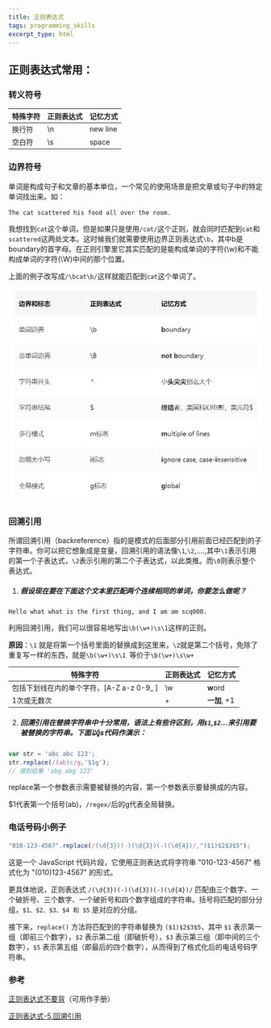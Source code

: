 ```yaml
---
title: 正则表达式
tags: programming_skills
excerpt_type: html
---
```


## 正则表达式常用：

### 转义符号

| 特殊字符 | 正则表达式 | 记忆方式 |
| -------- | ---------- | -------- |
| 换行符   | \n         | new line |
| 空白符   | \s         | space    |

### 边界符号

单词是构成句子和文章的基本单位，一个常见的使用场景是把文章或句子中的特定单词找出来。如：

```vim
The cat scattered his food all over the room.
```

我想找到`cat`这个单词，但是如果只是使用`/cat/`这个正则，就会同时匹配到`cat`和`scattered`这两处文本。这时候我们就需要使用边界正则表达式`\b`，其中b是boundary的首字母。在正则引擎里它其实匹配的是能构成单词的字符(\w)和不能构成单词的字符(\W)中间的那个位置。

上面的例子改写成`/\bcat\b/`这样就能匹配到`cat`这个单词了。

<img src="image-20230504170244276.png" alt="image-20230504170244276" style="zoom:80%;" />

### 回溯引用

所谓回溯引用（backreference）指的是模式的后面部分引用前面已经匹配到的子字符串。你可以把它想象成是变量，回溯引用的语法像`\1`,`\2`,....,其中`\1`表示引用的第一个子表达式，`\2`表示引用的第二个子表达式，以此类推。而`\0`则表示整个表达式。

1. ##### 假设现在要在下面这个文本里匹配两个连续相同的单词，你要怎么做呢？

```vim
Hello what what is the first thing, and I am am scq000.
```

利用回溯引用，我们可以很容易地写出`\b(\w+)\s\1`这样的正则。

**原因**：`\1` 就是将第一个括号里面的替换成到这里来，`\2`就是第二个括号，免除了重复写一样的东西，就是`\b(\w+)\s\1 `等价于`\b(\w+)\s\w+`

| 特殊字符                                  | 正则表达式 | 记忆方式     |
| ----------------------------------------- | ---------- | ------------ |
| 包括下划线在内的单个字符，[A-Z a-z 0-9_ ] | \w         | **w**ord     |
| 1次或无数次                               | +          | **一加**, +1 |

2. ##### 回溯引用在替换字符串中十分常用，语法上有些许区别，用`$1`,`$2`...来引用要被替换的字符串。下面以js代码作演示：

```js
var str = 'abc abc 123';
str.replace(/(ab)c/g,'$1g');
// 得到结果 'abg abg 123'
```

replace第一个参数表示需要被替换的内容，第一个参数表示要替换成的内容。

$1代表第一个括号(ab)，`/regex/`后的g代表全局替换。

### 电话号码小例子

```js
"010-123-4567".replace(/(\d{3})(-)(\d{3})(-)(\d{4})/,"($1)$2$3$5");
```

这是一个 JavaScript 代码片段，它使用正则表达式将字符串 "010-123-4567" 格式化为 "(010)123-4567" 的形式。

更具体地说，正则表达式 `/(\d{3})(-)(\d{3})(-)(\d{4})/` 匹配由三个数字、一个破折号、三个数字、一个破折号和四个数字组成的字符串。括号将匹配的部分分组，`$1、$2、$3、$4 和 $5` 是对应的分组。

接下来，`replace()` 方法将匹配到的字符串替换为 `($1)$2$3$5`，其中 `$1` 表示第一组（即前三个数字），`$2` 表示第二组（即破折号），`$3` 表示第三组（即中间的三个数字），`$5` 表示第五组（即最后的四个数字），从而得到了格式化后的电话号码字符串。

### **参考**

[正则表达式不要背](https://juejin.cn/post/6844903845227659271#heading-9)（可用作手册）

[正则表达式-5.回溯引用](https://cloud.tencent.com/developer/article/1437020)